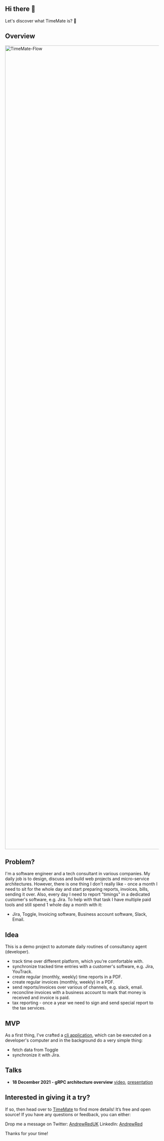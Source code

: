 ## Hi there 👋

Let's discover what TimeMate is? 🤔

## Overview

<img width="2632" alt="TimeMate-Flow" src="https://user-images.githubusercontent.com/1290067/146447368-3a9bc4a7-1399-436e-993b-a171f5b8b044.png">

## Problem?

I'm a software engineer and a tech consultant in various companies. My daily job is to design, discuss and build web projects and micro-service architectures.
However, there is one thing I don't really like - once a month I need to sit for the whole day and start preparing reports, invoices, bills, sending it over. Also, every day I need to report "timings" in a dedicated customer's software, e.g. Jira.
To help with that task I have multiple paid tools and still spend 1 whole day a month with it:
- Jira, Toggle, Invoicing software, Business account software, Slack, Email.

## Idea

This is a demo project to automate daily routines of consultancy agent (developer).

- track time over different platform, which you're comfortable with.
- synchronize tracked time entries with a customer's software, e.g. Jira, YouTrack.
- create regular (monthly, weekly) time reports in a PDF.
- create regular invoices (monthly, weekly) in a PDF.
- send reports/invoices over various of channels, e.g. slack, email.
- reconcline invoices with a business account to mark that money is received and invoice is paid.
- tax reporting - once a year we need to sign and send special report to the tax services.

## MVP
As a first thing, I've crafted a [cli application](https://github.com/timemate/toggl-sync), which can be executed on a developer's computer and in the background do a very simple thing:
- fetch data from Toggle
- synchronize it with Jira.

## Talks

- **18 December 2021 - gRPC architecture overview** [video](https://www.youtube.com/watch?v=sk6JBVmiXj4), [presentation](https://github.com/x-technology/timemate/blob/main/docs/sessions/event-01-18th-December-2021-TimeMate-materials.md)

## Interested in giving it a try?
If so, then head over to [TimeMate](https://github.com/timemate) to find more details! It’s free and open source! If you have any questions or feedback, you can either:

Drop me a message on
Twitter: [AndrewRedUK](https://twitter.com/AndrewRedUK)
LinkedIn: [AndrewRed](https://www.linkedin.com/in/andrewred)

Thanks for your time!
